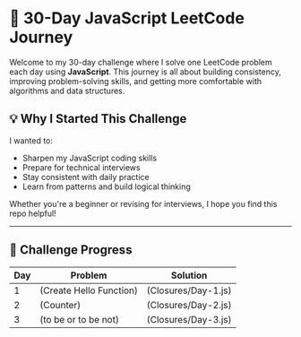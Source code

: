 # 🧠 30-Day JavaScript LeetCode Journey

Welcome to my 30-day challenge where I solve one LeetCode problem each day using **JavaScript**. This journey is all about building consistency, improving problem-solving skills, and getting more comfortable with algorithms and data structures.

## 💡 Why I Started This Challenge

I wanted to:
- Sharpen my JavaScript coding skills
- Prepare for technical interviews
- Stay consistent with daily practice
- Learn from patterns and build logical thinking

Whether you're a beginner or revising for interviews, I hope you find this repo helpful!

---

## 📅 Challenge Progress

| Day |       Problem          |           Solution               |
|-----|-------------------     |--------------------------------- |
| 1   | (Create Hello Function)|      (Closures/Day-1.js)          |
| 2    | (Counter)             |      (Closures/Day-2.js)          |
| 3   | (to be or to be not)   |       (Closures/Day-3.js)         |